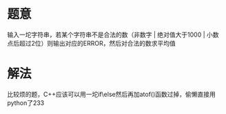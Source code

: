 # 题意
输入一坨字符串，若某个字符串不是合法的数（非数字 | 绝对值大于1000 | 小数点后超过2位）则输出对应的ERROR，然后对合法的数求平均值

# 解法
比较烦的题，C++应该可以用一坨if\else然后再加atof()函数过掉，偷懒直接用python了233